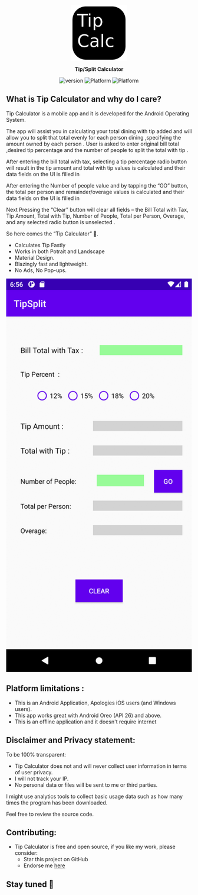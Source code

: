<p align="center">
  <img width="150" align="center" src="app/src/main/res/drawable/tip calc.png">
  </p>

<p align="center">
  <b>Tip/Split Calculator</b>
</p>

<p align="center">
   <a style="text-decoration:none" href="release/">
    <img src="https://img.shields.io/badge/Latest%20Version-v1.0-blue" alt="version" />
  </a>
  <a style="text-decoration:none">
    <img src="https://img.shields.io/badge/Platform-Android-brightgreen" alt="Platform" />
  </a>
   <a style="text-decoration:none" href="https://github.com/chiragkhandhar/News-Gateway/raw/master/app/release/News%20Gateway.apk">
    <img src="https://img.shields.io/badge/Download-App-red" alt="Platform" />
  </a>
</p>

## What is Tip Calculator and why do I care?

<p>Tip Calculator is a mobile app and it is developed for the Android Operating System.</p>
<p>The app will assist you in calculating your total dining with tip added and will allow you to split that total evenly for each person dining ,specifying the amount owned by each person . User is asked to enter original bill total ,desired tip percentage and the number of people to split the total with tip . </p>
<p>After entering the bill total with tax, selecting a tip percentage radio button will result in the 
tip amount and total with tip values is calculated and their data fields on the UI is filled in </p>
<p>After entering the Number of people value and by tapping the “GO” button, the total per person and 
remainder/overage values is calculated and their data fields on the UI is filled in </p>
<p>Next Pressing the “Clear” button will clear all fields – the Bill Total with Tax, Tip Amount, Total with Tip, 
Number of People, Total per Person, Overage, and any selected radio button is unselected .</p>

So here comes the “Tip Calculator” 🎉.

* Calculates Tip Fastly
* Works in both Potrait and Landscape 
* Material Design.
* Blazingly fast and lightweight.
* No Ads, No Pop-ups.

<p align="center">
  <img  src="Assets/tipcalcGif.gif" width="1920">
</p>


## Platform limitations :

* This is an Android Application, Apologies iOS users (and Windows users).
* This app works great with Android Oreo (API 26) and above.
* This is an offline application and it doesn't require internet


## Disclaimer and Privacy statement:

To be 100% transparent:

* Tip Calculator does not and will never collect user information in terms of user privacy.
* I will not track your IP. 
* No personal data or files will be sent to me or third parties. 

I might use analytics tools to collect basic usage data such as how many times the program has been downloaded.

Feel free to review the source code.

## Contributing:

* Tip Calculator is free and open source, if you like my work, please consider:
   * Star this project on GitHub
   * Endorse me [here](https://www.linkedin.com/in/nithin-reddy-rupireddy/)


## Stay tuned 📢

